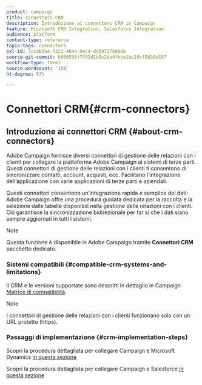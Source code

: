 ```yaml
---
product: campaign
title: Connettori CRM
description: Introduzione ai connettori CRM in Campaign
feature: Microsoft CRM Integration, Salesforce Integration
audience: platform
content-type: reference
topic-tags: connectors
exl-id: 7ccab3a4-f323-464a-9ec4-dd597279d0eb
source-git-commit: b666535f7f82d1b8c2da4fbce1bc25cf8d39d187
workflow-type: tm+mt
source-wordcount: '158'
ht-degree: 57%

---
```


# Connettori CRM{#crm-connectors}



## Introduzione ai connettori CRM {#about-crm-connectors}

Adobe Campaign fornisce diversi connettori di gestione delle relazioni con i clienti per collegare la piattaforma Adobe Campaign ai sistemi di terze parti. Questi connettori di gestione delle relazioni con i clienti ti consentono di sincronizzare contatti, account, acquisti, ecc. Facilitano l’integrazione dell’applicazione con varie applicazioni di terze parti e aziendali.

Questi connettori consentono un’integrazione rapida e semplice dei dati: Adobe Campaign offre una procedura guidata dedicata per la raccolta e la selezione dalle tabelle disponibili nella gestione delle relazioni con i clienti. Ciò garantisce la sincronizzazione bidirezionale per far sì che i dati siano sempre aggiornati in tutti i sistemi.

>[!NOTE]
>
>Questa funzione è disponibile in Adobe Campaign tramite **Connettori CRM** pacchetto dedicato.


### Sistemi compatibili {#compatible-crm-systems-and-limitations}

Il CRM e le versioni supportate sono descritti in dettaglio in Campaign [Matrice di compatibilità](../../rn/using/compatibility-matrix.md).

>[!NOTE]
>
>I connettori di gestione delle relazioni con i clienti funzionano solo con un URL protetto (https).

### Passaggi di implementazione {#crm-implementation-steps}

Scopri la procedura dettagliata per collegare Campaign e Microsoft Dynamics [in questa sezione](../../platform/using/crm-ms-dynamics.md)


Scopri la procedura dettagliata per collegare Campaign e Salesforce [in questa sezione](../../platform/using/crm-sfdc.md)
